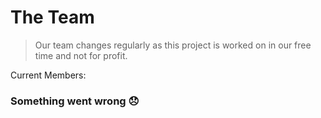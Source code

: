 # The Team

> Our team changes regularly as this project is worked on in our free time and not for profit.

Current Members:

<assistant-apps-team-list>
    <div class="book-loader-wrapper" slot="loading">
        <book-loader />
    </div>
    <div class="book-loader-wrapper" slot="error">
        <h3>Something went wrong 😞</h3>
    </div>
</assistant-apps-team-list>